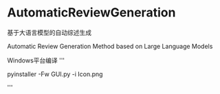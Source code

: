 # AutomaticReviewGeneration
基于大语言模型的自动综述生成

Automatic Review Generation Method based on Large Language Models


Windows平台编译
'''

pyinstaller -Fw GUI.py -i Icon.png

'''
